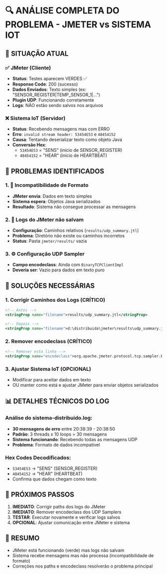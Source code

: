 # 🔍 ANÁLISE COMPLETA DO PROBLEMA - JMETER vs SISTEMA IOT

## 🎯 SITUAÇÃO ATUAL

### ✅ JMeter (Cliente)
- **Status**: Testes aparecem VERDES ✅
- **Response Code**: 200 (sucesso)
- **Dados Enviados**: Texto simples (ex: "SENSOR_REGISTER|TEMP_SENSOR_1|...")
- **Plugin UDP**: Funcionando corretamente
- **Logs**: NÃO estão sendo salvos nos arquivos

### ❌ Sistema IoT (Servidor)
- **Status**: Recebendo mensagens mas com ERRO
- **Erro**: `invalid stream header: 53454E53` e `48454152`
- **Causa**: Tentando deserializar texto como objeto Java
- **Conversão Hex**: 
  - `53454E53` = "SENS" (início de SENSOR_REGISTER)
  - `48454152` = "HEAR" (início de HEARTBEAT)

## 🚨 PROBLEMAS IDENTIFICADOS

### 1. 🔧 Incompatibilidade de Formato
- **JMeter envia**: Dados em texto simples
- **Sistema espera**: Objetos Java serializados
- **Resultado**: Sistema não consegue processar as mensagens

### 2. 📝 Logs do JMeter não salvam
- **Configuração**: Caminhos relativos (`results/udp_summary.jtl`)
- **Problema**: Diretório não existe ou caminhos incorretos
- **Status**: Pasta `jmeter/results/` vazia

### 3. ⚙️ Configuração UDP Sampler
- **Campo encodeclass**: Ainda com `BinaryTCPClientImpl`
- **Deveria ser**: Vazio para dados em texto puro

## 🔧 SOLUÇÕES NECESSÁRIAS

### 1. Corrigir Caminhos dos Logs (CRÍTICO)
```xml
<!-- Antes -->
<stringProp name="filename">results/udp_summary.jtl</stringProp>

<!-- Depois -->
<stringProp name="filename">d:\distribuida\jmeter\results\udp_summary.jtl</stringProp>
```

### 2. Remover encodeclass (CRÍTICO)
```xml
<!-- Remover esta linha -->
<stringProp name="encodeclass">org.apache.jmeter.protocol.tcp.sampler.BinaryTCPClientImpl</stringProp>
```

### 3. Ajustar Sistema IoT (OPCIONAL)
- Modificar para aceitar dados em texto
- OU manter como está e ajustar JMeter para enviar objetos serializados

## 📊 DETALHES TÉCNICOS DO LOG

### Análise do sistema-distribuido.log:
- **30 mensagens de erro** entre 20:38:39 - 20:38:50
- **Padrão**: 3 threads x 10 loops = 30 mensagens
- **Sistema funcionando**: Recebendo todas as mensagens UDP
- **Problema**: Formato de dados incompatível

### Hex Codes Decodificados:
- `53454E53` → "SENS" (SENSOR_REGISTER)
- `48454152` → "HEAR" (HEARTBEAT)
- Confirma que dados chegam como texto

## 🎯 PRÓXIMOS PASSOS

1. **IMEDIATO**: Corrigir paths dos logs do JMeter
2. **IMEDIATO**: Remover encodeclass dos UDP Samplers
3. **TESTAR**: Executar novamente e verificar logs salvos
4. **OPCIONAL**: Ajustar comunicação entre JMeter e sistema

## 📝 RESUMO
- JMeter está funcionando (verde) mas logs não salvam
- Sistema recebe mensagens mas não processa (incompatibilidade de formato)
- Correções nos paths e encodeclass resolverão o problema principal